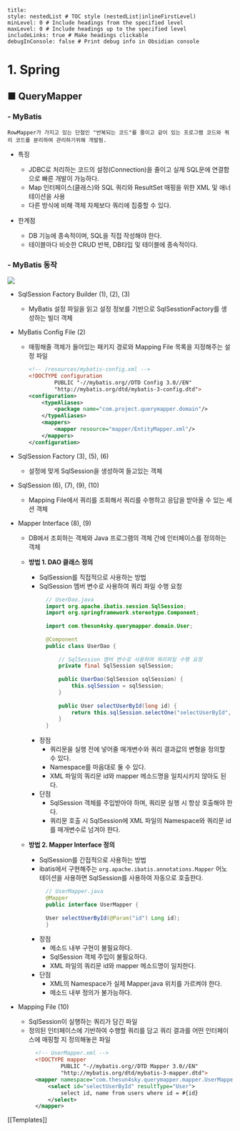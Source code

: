 ```table-of-contents
title: 
style: nestedList # TOC style (nestedList|inlineFirstLevel)
minLevel: 0 # Include headings from the specified level
maxLevel: 0 # Include headings up to the specified level
includeLinks: true # Make headings clickable
debugInConsole: false # Print debug info in Obsidian console
```

# 1. Spring
## ■ QueryMapper

### - MyBatis
``` plaintext
RowMapper가 가지고 있는 단점인 "반복되는 코드"를 줄이고 같이 있는 프로그램 코드와 쿼리 코드를 분리하여 관리하기위해 개발됨.
```
- 특징
	- JDBC로 처리하는 코드의 설정(Connection)을 줄이고 실제 SQL문에 연결함으로 빠른 개발이 가능하다.
	- Map 인터페이스(클래스)와 SQL 쿼리와 ResultSet 매핑을 위한 XML 및 애너테이션을 사용
	- 다른 방식에 비해 객체 자체보다 쿼리에 집중할 수 있다.
	  
- 한계점
	- DB 기능에 종속적이며, SQL을 직접 작성해야 한다.
	- 테이블마다 비슷한 CRUD 반복, DB타입 및 테이블에 종속적이다.

### - MyBatis 동작
![](https://i.imgur.com/ryHgGJ5.png)
- SqlSession Factory Builder (1), (2), (3)
	- MyBatis  설정 파일을 읽고 설정 정보를 기반으로 SqlSesstionFactory를 생성하는 빌더 객체
	  
- MyBatis Config File (2)
	- 매핑해줄 객체가 들어있는 패키지 경로와 Mapping File 목록을 지정해주는 설정 파일
		``` xml
		<!-- /resources/mybatis-config.xml -->
		<!DOCTYPE configuration
		        PUBLIC "-//mybatis.org//DTD Config 3.0//EN"
		        "http://mybatis.org/dtd/mybatis-3-config.dtd">
		<configuration>
		    <typeAliases>
		        <package name="com.project.querymapper.domain"/>
		    </typeAliases>
		    <mappers>
			    <mapper resource="mapper/EntityMapper.xml"/>
		    </mappers>
		</configuration>
		```
	
- SqlSession Factory (3), (5), (6)
	- 설정에 맞게 SqlSession을 생성하여 들고있는 객체
	  
- SqlSession (6), (7), (9), (10)
	- Mapping File에서 쿼리를 조회해서 쿼리를 수행하고 응답을 받아올 수 있는 세션 객체
	  
- Mapper Interface (8), (9)
	- DB에서 조회하는 객체와 Java 프로그램의 객체 간에 인터페이스를 정의하는 객체
	- **방법 1. DAO 클래스 정의**
		- SqlSession를 직접적으로 사용하는 방법
		- SqlSession 멤버 변수로 사용하여 쿼리 파일 수행 요청
		  ``` java
			// UserDao.java
			import org.apache.ibatis.session.SqlSession;
			import org.springframework.stereotype.Component;
			
			import com.thesun4sky.querymapper.domain.User;
			
			@Component
			public class UserDao {
			
				// SqlSession 멤버 변수로 사용하며 쿼리파일 수행 요청
				private final SqlSession sqlSession;
			  
				public UserDao(SqlSession sqlSession) {
				    this.sqlSession = sqlSession;
				}
			  
				public User selectUserById(long id) {
				    return this.sqlSession.selectOne("selectUserById", id);
				}
			}
			```
		- 장점
			- 쿼리문을 실행 전에 넣어줄 매개변수와 쿼리 결과값의 변형을 정의할 수 있다.
			- Namespace를 마음대로 둘 수 있다.
			- XML 파일의 쿼리문 id와 mapper 메소드명을 일치시키지 않아도 된다.
		- 단점
			- SqlSession 객체를 주입받아야 하며, 쿼리문 실행 시 항상 호출해야 한다.
			- 쿼리문 호출 시 SqlSession에 XML 파일의 Namespace와 쿼리문 id를 매개변수로 넘겨야 한다.
	
	- **방법 2. Mapper Interface 정의**
		- SqlSession를 간접적으로 사용하는 방법
		- ibatis에서 구현해주는 `org.apache.ibatis.annotations.Mapper` 어노테이션을 사용하면 SqlSession를 사용하여 자동으로 호출한다.
		  ``` java
			// UserMapper.java
			@Mapper
			public interface UserMapper {
			
			User selectUserById(@Param("id") Long id);
			}
			```
		- 장점
			- 메소드 내부 구현이 불필요하다.
			- SqlSession 객체 주입이 불필요하다.
			- XML 파일의 쿼리문 id와 mapper 메소드명이 일치한다.
		- 단점
			- XML의 Namespace가 실제 Mapper.java 위치를 가르켜야 한다.
			- 메소드 내부 정의가 불가능하다.
	
- Mapping File (10)
	- SqlSession이 실행하는 쿼리가 담긴 파일
	- 정의된 인터페이스에 기반하여 수행할 쿼리를 담고 쿼리 결과를 어떤 인터페이스에 매핑할 지 정의해놓은 파일
	  ``` xml
		<!-- UserMapper.xml -->
		<!DOCTYPE mapper
		        PUBLIC "-//mybatis.org//DTD Mapper 3.0//EN"
		        "http://mybatis.org/dtd/mybatis-3-mapper.dtd">
		<mapper namespace="com.thesun4sky.querymapper.mapper.UserMapper">
		    <select id="selectUserById" resultType="User">
		        select id, name from users where id = #{id}
		    </select>
		</mapper>
		```





[[Templates]]
